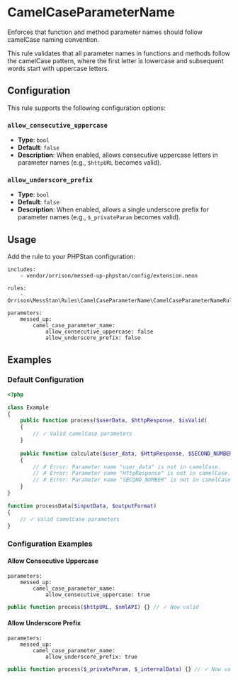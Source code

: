 # CamelCaseParameterName

Enforces that function and method parameter names should follow camelCase naming convention.

This rule validates that all parameter names in functions and methods follow the camelCase pattern, where the first letter is lowercase and subsequent words start with uppercase letters.

## Configuration

This rule supports the following configuration options:

### `allow_consecutive_uppercase`
- **Type**: `bool`
- **Default**: `false`
- **Description**: When enabled, allows consecutive uppercase letters in parameter names (e.g., `$httpURL` becomes valid).

### `allow_underscore_prefix`
- **Type**: `bool`
- **Default**: `false`
- **Description**: When enabled, allows a single underscore prefix for parameter names (e.g., `$_privateParam` becomes valid).

## Usage

Add the rule to your PHPStan configuration:

```neon
includes:
    - vendor/orrison/messed-up-phpstan/config/extension.neon

rules:
    - Orrison\MessStan\Rules\CamelCaseParameterName\CamelCaseParameterNameRule

parameters:
    messed_up:
        camel_case_parameter_name:
            allow_consecutive_uppercase: false
            allow_underscore_prefix: false
```

## Examples

### Default Configuration

```php
<?php

class Example
{
    public function process($userData, $httpResponse, $isValid) 
    {
        // ✓ Valid camelCase parameters
    }
    
    public function calculate($user_data, $HttpResponse, $SECOND_NUMBER) 
    {
        // ✗ Error: Parameter name "user_data" is not in camelCase.
        // ✗ Error: Parameter name "HttpResponse" is not in camelCase.
        // ✗ Error: Parameter name "SECOND_NUMBER" is not in camelCase.
    }
}

function processData($inputData, $outputFormat) 
{
    // ✓ Valid camelCase parameters
}
```

### Configuration Examples

#### Allow Consecutive Uppercase

```neon
parameters:
    messed_up:
        camel_case_parameter_name:
            allow_consecutive_uppercase: true
```

```php
public function process($httpURL, $xmlAPI) {} // ✓ Now valid
```

#### Allow Underscore Prefix

```neon
parameters:
    messed_up:
        camel_case_parameter_name:
            allow_underscore_prefix: true
```

```php
public function process($_privateParam, $_internalData) {} // ✓ Now valid
```
